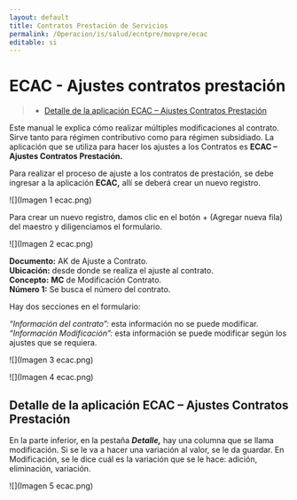 ```yaml
---
layout: default
title: Contratos Prestación de Servicios
permalink: /Operacion/is/salud/ecntpre/movpre/ecac
editable: si
---
```


# ECAC - Ajustes contratos prestación

>+ [Detalle de la aplicación ECAC – Ajustes Contratos Prestación](http://docs.oasiscom.com/Operacion/is/salud/ecntpre/movpre/ecac#detalle-de-la-aplicación-ecac---ajustes-contratos-prestación)

Este manual le explica cómo realizar múltiples modificaciones al contrato.  Sirve tanto para régimen contributivo como para régimen subsidiado.  La aplicación que se utiliza para hacer los ajustes a los Contratos es **ECAC – Ajustes Contratos Prestación.**

Para realizar el proceso de ajuste a los contratos de prestación, se debe ingresar a la aplicación **ECAC,** allí se deberá crear un nuevo registro. 

![](Imagen 1 ecac.png)

Para crear un nuevo registro, damos clic en el botón + (Agregar nueva fila) del maestro y diligenciamos el formulario.

![](Imagen 2 ecac.png)

**Documento:**  AK de Ajuste a Contrato.  
**Ubicación:** desde donde se realiza el ajuste al contrato.  
**Concepto:** **MC** de Modificación Contrato.  
**Número 1:** Se busca el número del contrato.  

Hay dos secciones en el formulario: 

*“Información del contrato”:* esta información no se puede modificar.  
*“Información Modificación”:* esta información se puede modificar según los ajustes que se requiera.  

![](Imagen 3 ecac.png)

![](Imagen 4 ecac.png)

## Detalle de la aplicación ECAC – Ajustes Contratos Prestación

En la parte inferior, en la pestaña _**Detalle,**_ hay una columna que se llama modificación.  Si se le va a hacer una variación al valor, se le da guardar. En Modificación, se le dice cuál es la variación que se le hace: adición, eliminación, variación.

![](Imagen 5 ecac.png)

